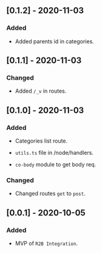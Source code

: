 ## [0.1.2] - 2020-11-03

### Added

- Added parents id in categories.

## [0.1.1] - 2020-11-03

### Changed

- Added `/_v` in routes.

## [0.1.0] - 2020-11-03

### Added

- Categories list route.

- `utils.ts` file in /node/handlers.

- `co-body` module to get body req.

### Changed

- Changed routes `get` to `post`.

## [0.0.1] - 2020-10-05

### Added

- MVP of `R2B Integration`.
